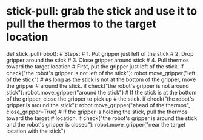 

# stick-pull: grab the stick and use it to pull the thermos to the target location
def stick_pull(robot):
    # Steps:
    #  1. Put gripper just left of the stick
    #  2. Drop gripper around the stick
    #  3. Close gripper around stick
    #  4. Pull thermos toward the target location
    # First, put the gripper just left of the stick.
    if check("the robot's gripper is not left of the stick"):
        robot.move_gripper("left of the stick")
    # As long as the stick is not at the bottom of the gripper, move the gripper
    # around the stick.
    if check("the robot's gripper is not around stick"):
        robot.move_gripper("around the stick")
    # If the stick is at the bottom of the gripper, close the gripper to pick up
    # the stick.
    if check("the robot's gripper is around the stick"):
        robot.move_gripper("ahead of the thermos", close_gripper=True)
    # If the gripper is holding the stick, pull the thermos toward the target
    # location.
    if check("the robot's gripper is around the stick and the robot's gripper is closed"):
        robot.move_gripper("near the target location with the stick")
